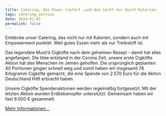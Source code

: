 ```yaml
---
title: Catering, das Power liefert …und das nicht nur durch Kalorien
tags: catering_service
date: 2024-01-01
permalink: false
---
```


Entdecke unser Catering, das nicht nur mit Kalorien, sondern auch mit Empowerment punktet. Weil gutes Essen mehr als nur Treibstoff ist.

Das legendäre Musti’s Cigköfte nach dem geheimen Rezept - damit hat alles angefangen. Die Idee entstand in der Corona Zeit, unsere erste Cigköfte Aktion hat den Menschen im Jemen geholfen. Die ursprünglich geplanten 40 Portionen gingen schnell weg und somit haben wir insgesamt 78 Kilogramm Cigköfte gemacht, die eine Spende von 2.570 Euro für die Aktion Deutschland Hilft erbracht haben.

Unsere Cigköfte Spendenaktionen werden regelmäßig fortgesetzt. Mit der letzten Aktion wurden Erdbebenopfer unterstützt. Gemeinsam haben wir fast 9.000 € gesammelt.

[Mehr Informationen...](#moreinfo)
